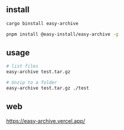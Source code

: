## install

```bash
cargo binstall easy-archive
```

```bash
pnpm install @easy-install/easy-archive -g
```

## usage

```bash
# list files
easy-archive test.tar.gz

# Unzip to a folder
easy-archive test.tar.gz ./test
```

## web

https://easy-archive.vercel.app/
